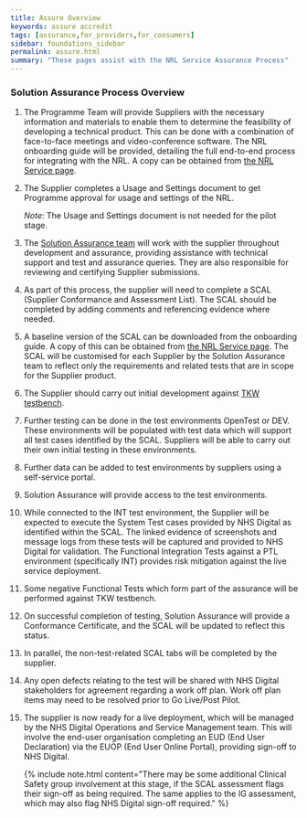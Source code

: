 ```yaml
---
title: Assure Overview
keywords: assure accredit
tags: [assurance,for_providers,for_consumers]
sidebar: foundations_sidebar
permalink: assure.html
summary: "These pages assist with the NRL Service Assurance Process"
---
```


### Solution Assurance Process Overview

1. The Programme Team will provide Suppliers with the necessary information and materials to enable them to determine the feasibility of developing a technical product. This can be done with a combination of face-to-face meetings and video-conference software. The NRL onboarding guide will be provided, detailing the full end-to-end process for integrating with the NRL. A copy can be obtained from [the NRL Service page](https://digital.nhs.uk/services/national-record-locator-nrl).

2. The Supplier completes a Usage and Settings document to get Programme approval for usage and settings of the NRL. 
	
	*Note*: The Usage and Settings document is not needed for the pilot stage.
 
3. The [Solution Assurance team](mailto:itkconformance@nhs.net) will work with the supplier throughout development and assurance, providing assistance with technical support and test and assurance queries. They are also responsible for reviewing and certifying Supplier submissions.

4. As part of this process, the supplier will need to complete a SCAL (Supplier Conformance and Assessment List). The SCAL should be completed by adding comments and referencing evidence where needed.

5. A baseline version of the SCAL can be downloaded from the onboarding guide. A copy of this can be obtained from [the NRL Service page](https://digital.nhs.uk/services/national-record-locator-nrl). The SCAL will be customised for each Supplier by the Solution Assurance team to reflect only the requirements and related tests that are in scope for the Supplier product.

6. The Supplier should carry out initial development against [TKW testbench](https://developer.nhs.uk/testcentre/itk-nrls/).

7. Further testing can be done in the test environments OpenTest or DEV. These environments will be populated with test data which will support all test cases identified by the SCAL. Suppliers will be able to carry out their own initial testing in these environments.

8. Further data can be added to test environments by suppliers using a self-service portal.

9. Solution Assurance will provide access to the test environments.

10. While connected to the INT test environment, the Supplier will be expected to execute the System Test cases provided by NHS Digital as identified within the SCAL. The linked evidence of screenshots and message logs from these tests will be captured and provided to NHS Digital for validation. The Functional Integration Tests against a PTL environment (specifically INT) provides risk mitigation against the live service deployment.

11. Some negative Functional Tests which form part of the assurance will be performed against TKW testbench. 

12. On successful completion of testing, Solution Assurance will provide a Conformance Certificate, and the SCAL will be updated to reflect this status.

13. In parallel, the non-test-related SCAL tabs will be completed by the supplier.

14. Any open defects relating to the test will be shared with NHS Digital stakeholders for agreement regarding a work off plan. Work off plan items may need to be resolved prior to Go Live/Post Pilot.

15. The supplier is now ready for a live deployment, which will be managed by the NHS Digital Operations and Service Management team. This will involve the end-user organisation completing an EUD (End User Declaration) via the EUOP (End User Online Portal), providing sign-off to NHS Digital.

    {% include note.html content="There may be some additional Clinical Safety group involvement at this stage, if the SCAL assessment flags their sign-off as being required. The same applies to the IG assessment, which may also flag NHS Digital sign-off required." %}
